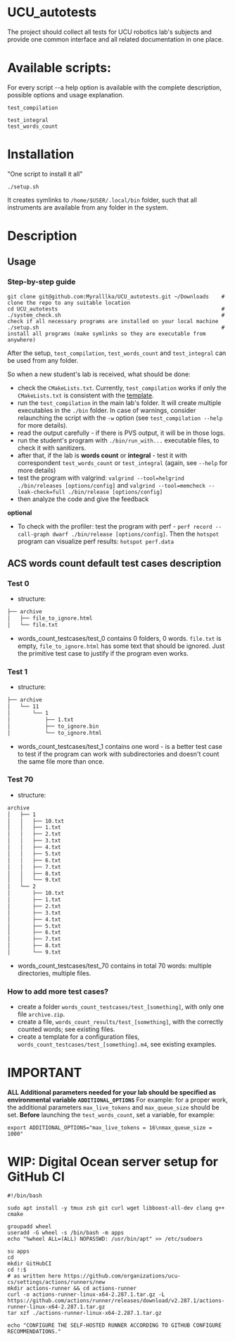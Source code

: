 # UCU_autotests
The project should collect all tests for UCU robotics lab's subjects and provide one common interface and all related documentation in one place.

# Available scripts:
For every script --a help option is available with the complete description, possible options and usage explanation.

```
test_compilation

test_integral 
test_words_count
```

# Installation
"One script to install it all"
```
./setup.sh
```
It creates symlinks to `/home/$USER/.local/bin` folder, such that all instruments are available from any folder in the system.

# Description 

## Usage
### Step-by-step guide
```{bash}
git clone git@github.com:Myralllka/UCU_autotests.git ~/Downloads    # clone the repo to any suitable location
cd UCU_autotests                                                    # 
./system_check.sh                                                   # check if all necessary programs are installed on your local machine
./setup.sh                                                          # install all programs (make symlinks so they are executable from anywhere)
```
After the setup, `test_compilation`, `test_words_count` and `test_integral` can be used from any folder.

So when a new student's lab is received, what should be done:
- check the `CMakeLists.txt`. Currently, `test_compilation` works if only the `CMakeLists.txt` is consistent with the [template](https://github.com/ucu-cs/template_cpp).
- run the `test_compilation` in the main lab's folder. It will create multiple executables in the `./bin` folder. In case of warnings, consider relaunching the script with the `-w` option (see `test_compilation --help` for more details).
- read the output carefully - if there is PVS output, it will be in those logs.
- run the student's program with `./bin/run_with...` executable files, to check it with sanitizers.
- after that, if the lab is **words count** or **integral** - test it with correspondent `test_words_count` or `test_integral` (again, see `--help` for more details)
- test the program with valgrind: `valgrind --tool=helgrind ./bin/releases [options/config]` and `valgrind --tool=memcheck --leak-check=full ./bin/release [options/config]`
- then analyze the code and give the feedback

**optional**
- To check with the profiler: test the program with perf - `perf record --call-graph dwarf ./bin/release [options/config]`. Then the `hotspot` program can visualize perf results: `hotspot perf.data`

## ACS words count default test cases description

### Test 0
- structure: 
```bash
├── archive
│   ├── file_to_ignore.html
│   └── file.txt
```
- words_count_testcases/test_0 contains 0 folders, 0 words. `file.txt` is empty, `file_to_ignore.html` has some text that should be ignored. Just the primitive test case to justify if the program even works. 

### Test 1
- structure:
```bash
├── archive
│   └── 11
│       └── 1
│           ├── 1.txt
│           ├── to_ignore.bin
│           └── to_ignore.html
```

- words_count_testcases/test_1 contains one word - is a better test case to test if the program can work with subdirectories and doesn't count the same file more than once.

### Test 70
- structure:
```bash
archive
│   ├── 1
│   │   ├── 10.txt
│   │   ├── 1.txt
│   │   ├── 2.txt
│   │   ├── 3.txt
│   │   ├── 4.txt
│   │   ├── 5.txt
│   │   ├── 6.txt
│   │   ├── 7.txt
│   │   ├── 8.txt
│   │   └── 9.txt
│   └── 2
│       ├── 10.txt
│       ├── 1.txt
│       ├── 2.txt
│       ├── 3.txt
│       ├── 4.txt
│       ├── 5.txt
│       ├── 6.txt
│       ├── 7.txt
│       ├── 8.txt
│       └── 9.txt
```

- words_count_testcases/test_70 contains in total 70 words: multiple directories, multiple files. 

### How to add more test cases?
- create a folder `words_count_testcases/test_[something]`, with only one file `archive.zip`.
- create a file, `words_count_results/test_[something]`, with the correctly counted words; see existing files. 
- create a template for a configuration files, `words_count_testcases/test_[something].m4`, see existing examples.

# IMPORTANT
**ALL Additional parameters needed for your lab should be specified as environmental variable `ADDITIONAL_OPTIONS`**
For example:
for a proper work, the additional parameters `max_live_tokens` and `max_queue_size` should be set.
**Before** launching the `test_words_count`, set a variable, for example:
```
export ADDITIONAL_OPTIONS="max_live_tokens = 16\nmax_queue_size = 1000"
```

# WIP: Digital Ocean server setup for GitHub CI

``` {bash}
#!/bin/bash

sudo apt install -y tmux zsh git curl wget libboost-all-dev clang g++ cmake

groupadd wheel
useradd -G wheel -s /bin/bash -m apps
echo "%wheel ALL=(ALL) NOPASSWD: /usr/bin/apt" >> /etc/sudoers

su apps
cd
mkdir GitHubCI
cd !:$
# as written here https://github.com/organizations/ucu-cs/settings/actions/runners/new
mkdir actions-runner && cd actions-runner
curl -o actions-runner-linux-x64-2.287.1.tar.gz -L https://github.com/actions/runner/releases/download/v2.287.1/actions-runner-linux-x64-2.287.1.tar.gz
tar xzf ./actions-runner-linux-x64-2.287.1.tar.gz

echo "CONFIGURE THE SELF-HOSTED RUNNER ACCORDING TO GITHUB CONFIGURE RECOMMENDATIONS."
```
